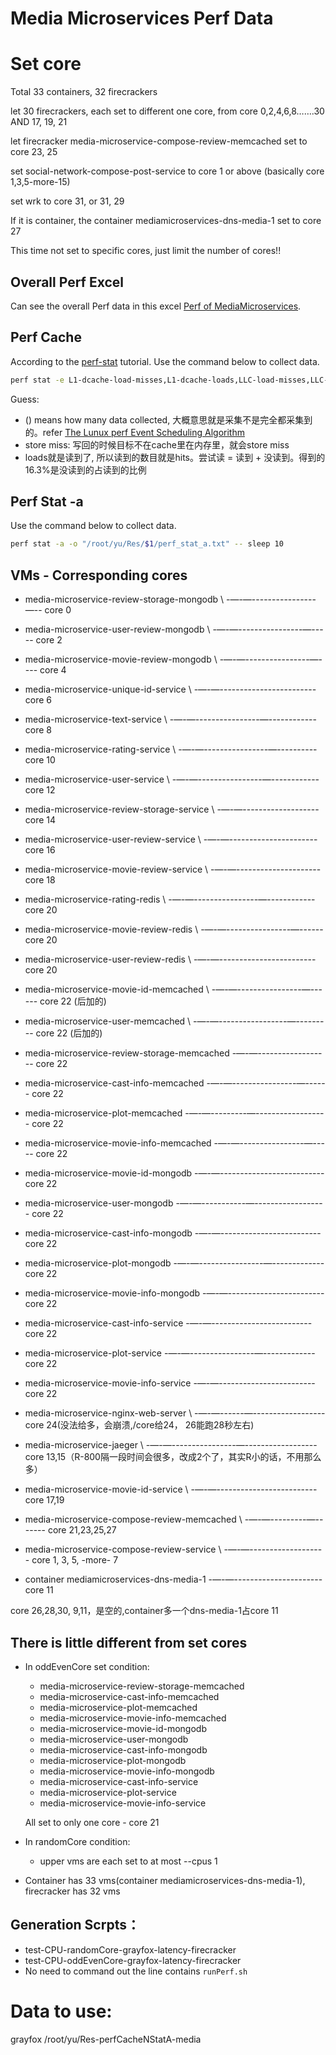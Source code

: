 # Media Microservices Perf Data
# Set core
Total 33 containers, 32 firecrackers

let 30 firecrackers, each set to different one core, from core 0,2,4,6,8…….30 AND 17, 19, 21

let firecracker media-microservice-compose-review-memcached set to core 23, 25

set social-network-compose-post-service to core 1 or above (basically core 1,3,5-more-15)

set wrk to core 31, or 31, 29

If it is container, the container mediamicroservices-dns-media-1 set to core 27

This time not set to specific cores, just limit the number of cores!!

## Overall Perf Excel
Can see the overall Perf data in this excel [Perf of MediaMicroservices](https://docs.google.com/spreadsheets/d/1CQmQL74gH_w2xmlM4ZuzPdOE-ZXnCD-OU6Peh6jLdPg/edit#gid=0).

## Perf Cache
According to the [perf-stat](https://man7.org/linux/man-pages/man1/perf-stat.1.html) tutorial. Use the command below to collect data.
```bash
perf stat -e L1-dcache-load-misses,L1-dcache-loads,LLC-load-misses,LLC-loads,LLC-store-misses,LLC-stores,dTLB-load-misses,dTLB-loads,dTLB-store-misses,dTLB-stores,iTLB-load-misses,iTLB-loads -a -o "/root/yu/Res/$1/perf_stat_cache.txt" -- sleep 10
```
Guess: 
- () means how many data collected, 大概意思就是采集不是完全都采集到的。refer [The Lunux perf Event Scheduling Algorithm](https://hadibrais.wordpress.com/2019/09/06/the-linux-perf-event-scheduling-algorithm/)
- store miss: 写回的时候目标不在cache里在内存里，就会store miss
- loads就是读到了, 所以读到的数目就是hits。尝试读 = 读到 + 没读到。得到的16.3%是没读到的占读到的比例

## Perf Stat -a
Use the command below to collect data.
```bash
perf stat -a -o "/root/yu/Res/$1/perf_stat_a.txt" -- sleep 10
```

## VMs - Corresponding cores
* media-microservice-review-storage-mongodb \ -—-—----------------—-- core 0
* media-microservice-user-review-mongodb \ -—-—----------------—----- core 2
* media-microservice-movie-review-mongodb \ -—-—----------------—---- core 4
* media-microservice-unique-id-service \ -—-—------------------------ core 6
* media-microservice-text-service \ -—-—----------------—------------ core 8
* media-microservice-rating-service \ -—-—----------------—---------- core 10
* media-microservice-user-service \ -—-—----------------—------------ core 12
* media-microservice-review-storage-service \ -—-—------------------- core 14
* media-microservice-user-review-service \ -—-—---------------------- core 16
* media-microservice-movie-review-service \ -—-—--------------------- core 18

* media-microservice-rating-redis \ -—-—----------------—------------ core 20
* media-microservice-movie-review-redis \ -—-—----------------—------ core 20
* media-microservice-user-review-redis \ -—-—------------------------ core 20

* media-microservice-movie-id-memcached \ -—-—----------------—------ core 22 (后加的)
* media-microservice-user-memcached \ -—-—-----------------—--------- core 22 (后加的)
* media-microservice-review-storage-memcached  -—-—------------------ core 22
* media-microservice-cast-info-memcached  -—-—----------------—------ core 22
* media-microservice-plot-memcached  -—-—---------—------------------ core 22
* media-microservice-movie-info-memcached  -—-—----------------—----- core 22
* media-microservice-movie-id-mongodb  -—-—-------------------------- core 22
* media-microservice-user-mongodb  -—-—-----------—------------------ core 22
* media-microservice-cast-info-mongodb  -—-—------------------------- core 22
* media-microservice-plot-mongodb  -—-—----------------—------------- core 22
* media-microservice-movie-info-mongodb  -—-—------------------------ core 22
* media-microservice-cast-info-service  -—-—------------------------- core 22
* media-microservice-plot-service  -—-—----------------—------------- core 22
* media-microservice-movie-info-service  -—-—------------------------ core 22

* media-microservice-nginx-web-server \ -—-—------—------------------ core 24(没法给多，会崩溃,/core给24， 26能跑28秒左右)

* media-microservice-jaeger \ -—-—----------------—------------------ core 13,15（R-800隔一段时间会很多，改成2个了，其实R小的话，不用那么多）
* media-microservice-movie-id-service \ -—-—------------------------- core 17,19

* media-microservice-compose-review-memcached \ -—-—---------—------- core 21,23,25,27
* media-microservice-compose-review-service \ -—-—------------------- core 1, 3, 5, -more- 7

* container mediamicroservices-dns-media-1 -—-—---------------------- core 11

core 26,28,30, 9,11，是空的,container多一个dns-media-1占core 11

## There is little different from set cores
- In oddEvenCore set condition:
    - media-microservice-review-storage-memcached
    - media-microservice-cast-info-memcached
    - media-microservice-plot-memcached
    - media-microservice-movie-info-memcached
    - media-microservice-movie-id-mongodb
    - media-microservice-user-mongodb
    - media-microservice-cast-info-mongodb
    - media-microservice-plot-mongodb
    - media-microservice-movie-info-mongodb
    - media-microservice-cast-info-service
    - media-microservice-plot-service
    - media-microservice-movie-info-service
    
    All set to only one core - core 21
- In randomCore condition:
    - upper vms are each set to at most --cpus 1

- Container has 33 vms(container mediamicroservices-dns-media-1), firecracker has 32 vms

## Generation Scrpts：
* test-CPU-randomCore-grayfox-latency-firecracker
* test-CPU-oddEvenCore-grayfox-latency-firecracker
* No need to command out the line contains `runPerf.sh`

# Data to use:
grayfox /root/yu/Res-perfCacheNStatA-media